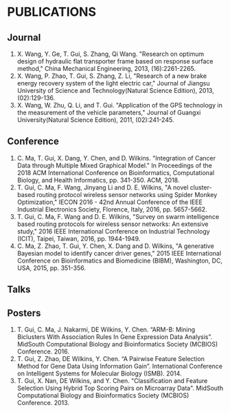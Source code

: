 # PUBLICATIONS
## Journal 
1. X. Wang, Y. Ge, T. Gui, S. Zhang, Qi Wang. "Research on optimum design of hydraulic flat transporter
frame based on response surface method," China Mechanical Engineering, 2013, (16):2261-2265.
2. X. Wang, P. Zhao, T. Gui, S. Zhang, Z. Li, "Research of a new brake energy recovery system of the
light electric car," Journal of Jiangsu University of Science and Technology(Natural Science Edition),
2013, (02):129-136.
3. X. Wang, W. Zhu, Q. Li, and T. Gui. "Application of the GPS technology in the measurement of the
vehicle parameters," Journal of Guangxi University(Natural Science Edition), 2011, (02):241-245.

## Conference 
1. C. Ma, T. Gui, X. Dang, Y. Chen, and D. Wilkins. "Integration of Cancer Data through Multiple Mixed
Graphical Model." In Proceedings of the 2018 ACM International Conference on Bioinformatics,
Computational Biology, and Health Informatics, pp. 341-350. ACM, 2018.
2. T. Gui, C. Ma, F. Wang, Jinyang Li and D. E. Wilkins, "A novel cluster-based routing protocol wireless
sensor networks using Spider Monkey Optimization," IECON 2016 - 42nd Annual Conference of the
IEEE Industrial Electronics Society, Florence, Italy, 2016, pp. 5657-5662.
3. T. Gui, C. Ma, F. Wang and D. E. Wilkins, "Survey on swarm intelligence based routing protocols for
wireless sensor networks: An extensive study," 2016 IEEE International Conference on Industrial
Technology (ICIT), Taipei, Taiwan, 2016, pp. 1944-1949.
4. C. Ma, Z. Zhao, T. Gui, Y. Chen, X. Dang and D. Wilkins, "A generative Bayesian model to identify
cancer driver genes," 2015 IEEE International Conference on Bioinformatics and Biomedicine (BIBM),
Washington, DC, USA, 2015, pp. 351-356.

## Talks


## Posters 
1. T. Gui, C. Ma, J. Nakarmi, DE Wilkins, Y. Chen. “ARM-B: Mining Biclusters With Association
Rules In Gene Expression Data Analysis”. MidSouth Computational Biology and Bioinformatics Society
(MCBIOS) Conference. 2016.
2. T. Gui, Z. Zhao, DE Wilkins, Y. Chen. “A Pairwise Feature Selection Method for Gene Data Using
Information Gain”. International Conference on Intelligent Systems for Molecular Biology (ISMB). 2014.
3. T. Gui, X. Nan, DE Wilkins, and Y. Chen. "Classification and Feature Selection Using Hybrid Top
Scoring Pairs on Microarray Data". MidSouth Computational Biology and Bioinformatics Society
(MCBIOS) Conference. 2013.
